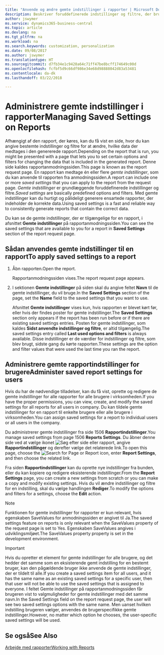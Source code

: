 ```yaml
---
title: "Anvende og ændre gemte indstillinger i rapporter | Microsoft Docs"
description: Beskriver foruddefinerede indstillinger og filtre, der bruges til at tilpasse en rapport og til at generere de korrekte data.
author: jswymer
ms.service: dynamics365-business-central
ms.topic: article
ms.devlang: na
ms.tgt_pltfrm: na
ms.workload: na
ms.search.keywords: customization, personalization
ms.date: 09/08/2017
ms.author: jswymer
ms.translationtype: HT
ms.sourcegitcommit: d7fb34e1c9428a64c71ff47be8bcff174649c00d
ms.openlocfilehash: fcfbf5d9c66df986e34e68d98888042d83a53481
ms.contentlocale: da-dk
ms.lasthandoff: 03/22/2018

---
```

# <a name="managing-saved-settings-on-reports"></a><span data-ttu-id="cde6a-103">Administrere gemte indstillinger i rapporter</span><span class="sxs-lookup"><span data-stu-id="cde6a-103">Managing Saved Settings on Reports</span></span>
<span data-ttu-id="cde6a-104">Afhængigt af den rapport, der køres, kan du få vist en side, hvor du kan angive bestemte indstillinger og filtre for at ændre, hvilke data der medtages i den genererede rapport.</span><span class="sxs-lookup"><span data-stu-id="cde6a-104">Depending on the report that is run, you might be presented with a page that lets you to set certain options and filters for changing the data that is included in the generated report.</span></span> <span data-ttu-id="cde6a-105">Denne side kaldes rapportanmodningssiden.</span><span class="sxs-lookup"><span data-stu-id="cde6a-105">This page is known as the report request page.</span></span> <span data-ttu-id="cde6a-106">En rapport kan medtage én eller flere *gemte indstillinger*, som du kan anvende til rapporten fra anmodningssiden.</span><span class="sxs-lookup"><span data-stu-id="cde6a-106">A report can include one or more *saved settings* that you can apply to the report from the request page.</span></span> <span data-ttu-id="cde6a-107">*Gemte indstillinger* er grundlæggende foruddefinerede indstillinger og filtre.</span><span class="sxs-lookup"><span data-stu-id="cde6a-107">*Saved settings* are basically predefined options and filters.</span></span> <span data-ttu-id="cde6a-108">Med gemte indstillinger kan du hurtigt og pålideligt generere ensartede rapporter, der indeholder de korrekte data.</span><span class="sxs-lookup"><span data-stu-id="cde6a-108">Using saved settings is a fast and reliable way to consistently generate reports that contain the correct data.</span></span>

<span data-ttu-id="cde6a-109">Du kan se de gemte indstillinger, der er tilgængelige for en rapport, i afsnittet **Gemte indstillinger** på rapportanmodningssiden.</span><span class="sxs-lookup"><span data-stu-id="cde6a-109">You can see the saved settings that are available to you for a report in **Saved Settings** section of the report request page.</span></span>  

## <a name="to-apply-saved-settings-to-a-report"></a><span data-ttu-id="cde6a-110">Sådan anvendes gemte indstillinger til en rapport</span><span class="sxs-lookup"><span data-stu-id="cde6a-110">To apply saved settings to a report</span></span>
1. <span data-ttu-id="cde6a-111">Åbn rapporten.</span><span class="sxs-lookup"><span data-stu-id="cde6a-111">Open the report.</span></span>

   <span data-ttu-id="cde6a-112">Rapportanmodningssiden vises.</span><span class="sxs-lookup"><span data-stu-id="cde6a-112">The report request page appears.</span></span>    
2. <span data-ttu-id="cde6a-113">I sektionen **Gemte indstillinger** på siden skal du angive feltet **Navn** til de gemte indstillinger, du vil bruge.</span><span class="sxs-lookup"><span data-stu-id="cde6a-113">In the **Saved Settings** section of the page, set the **Name** field  to the saved settings that you want to use.</span></span>

   <span data-ttu-id="cde6a-114">Afsnittet **Gemte indstillinger** vises kun, hvis rapporten er blevet kørt før, eller hvis der findes poster for gemte indstillinger.</span><span class="sxs-lookup"><span data-stu-id="cde6a-114">The **Saved Settings** section only appears if the report has been run before or if there are existing saved settings entries.</span></span> <span data-ttu-id="cde6a-115">Posten for gemte indstillinger, som kaldes **Sidst anvendte indstillinger og filtre**, er altid tilgængelig.</span><span class="sxs-lookup"><span data-stu-id="cde6a-115">The saved settings entry called **Last used options and filters** is always available.</span></span> <span data-ttu-id="cde6a-116">Disse indstillinger er de værdier for indstillinger og filtre, som blev brugt, sidste gang du kørte rapporten.</span><span class="sxs-lookup"><span data-stu-id="cde6a-116">These settings are the option and filter values that were used the last time you ran the report.</span></span>

## <a name="administer-saved-report-settings-for-users"></a><span data-ttu-id="cde6a-117">Administrere gemte rapportindstillinger for brugere</span><span class="sxs-lookup"><span data-stu-id="cde6a-117">Administer saved report settings for users</span></span>
<span data-ttu-id="cde6a-118">Hvis du har de nødvendige tilladelser, kan du få vist, oprette og redigere de gemte indstillinger for alle rapporter for alle brugere i virksomheden.</span><span class="sxs-lookup"><span data-stu-id="cde6a-118">If you have the proper permissions, you can view, create, and modify the saved settings for all reports for all users in company.</span></span> <span data-ttu-id="cde6a-119">Du kan tildele gemte indstillinger for en rapport til enkelte brugere eller alle brugere i virksomheden.</span><span class="sxs-lookup"><span data-stu-id="cde6a-119">You can assign saved settings for a report to individual users or all users in the company.</span></span>

<span data-ttu-id="cde6a-120">Du administrerer gemte indstillinger fra side 1506 **Rapportindstillinger**.</span><span class="sxs-lookup"><span data-stu-id="cde6a-120">You manage saved settings from page 1506 **Reports Settings**.</span></span> <span data-ttu-id="cde6a-121">Du åbner denne side ved at vælge ikonet ![Søg efter side eller rapport](media/ui-search/search_small.png "Ikonet Søg efter side eller rapport"), angive **Rapportindstillinger** og derefter vælge det relaterede link.</span><span class="sxs-lookup"><span data-stu-id="cde6a-121">To open this page, choose the ![Search for Page or Report](media/ui-search/search_small.png "Search for Page or Report icon") icon, enter **Report Settings**, and then choose the related link.</span></span>

<span data-ttu-id="cde6a-122">Fra siden **Rapportindstillinger** kan du oprette nye indstillinger fra bunden, eller du kan kopiere og redigere eksisterende indstillinger.</span><span class="sxs-lookup"><span data-stu-id="cde6a-122">From the **Report Settings** page, you can create a new settings from scratch or you can make a copy and modify existing settings.</span></span> <span data-ttu-id="cde6a-123">Hvis du vil ændre indstillinger og filtre for en indstilling, skal du vælge handlingen **Rediger**.</span><span class="sxs-lookup"><span data-stu-id="cde6a-123">To modify the options and filters for a settings, choose the **Edit** action.</span></span>

> [!NOTE]
> <span data-ttu-id="cde6a-124">Funktionen for gemte indstillinger for rapporter er kun relevant, hvis egenskaben SaveValues for anmodningssiden er angivet til Ja.</span><span class="sxs-lookup"><span data-stu-id="cde6a-124">The saved settings feature on reports is only relevant when the SaveValues property of the request page is set to Yes.</span></span> <span data-ttu-id="cde6a-125">Egenskaben SaveValues angives i udviklingsmiljøet.</span><span class="sxs-lookup"><span data-stu-id="cde6a-125">The SaveValues property property is set in the development environment.</span></span>  

> [!Important]
> <span data-ttu-id="cde6a-126">Hvis du opretter et element for gemte indstillinger for alle brugere, og det hedder det samme som en eksisterende gemt indstilling for en bestemt bruger, kan den pågældende bruger ikke anvende de gemte indstillinger, der er tildelt til alle.</span><span class="sxs-lookup"><span data-stu-id="cde6a-126">If you create a saved settings item for all users, and it has the same name as an existing saved settings for a specific user, then that user will not be able to use the saved settings that is assigned to everyone.</span></span>  <span data-ttu-id="cde6a-127">I feltet Gemte indstillinger på rapportanmodningssiden får brugeren vist to valgmuligheder for gemte indstillinger med det samme navn.</span><span class="sxs-lookup"><span data-stu-id="cde6a-127">In the Saved Settings field on the report request page, the user will see two saved settings options with the same name.</span></span> <span data-ttu-id="cde6a-128">Men uanset hvilken indstilling brugeren vælger, anvendes de brugerspecifikke gemte indstillinger.</span><span class="sxs-lookup"><span data-stu-id="cde6a-128">However, no matter which option he chooses, the user-specific saved settings will be used.</span></span>

## <a name="see-also"></a><span data-ttu-id="cde6a-129">Se også</span><span class="sxs-lookup"><span data-stu-id="cde6a-129">See Also</span></span>
[<span data-ttu-id="cde6a-130">Arbejde med rapporter</span><span class="sxs-lookup"><span data-stu-id="cde6a-130">Working with Reports</span></span>](ui-work-report.md)  

